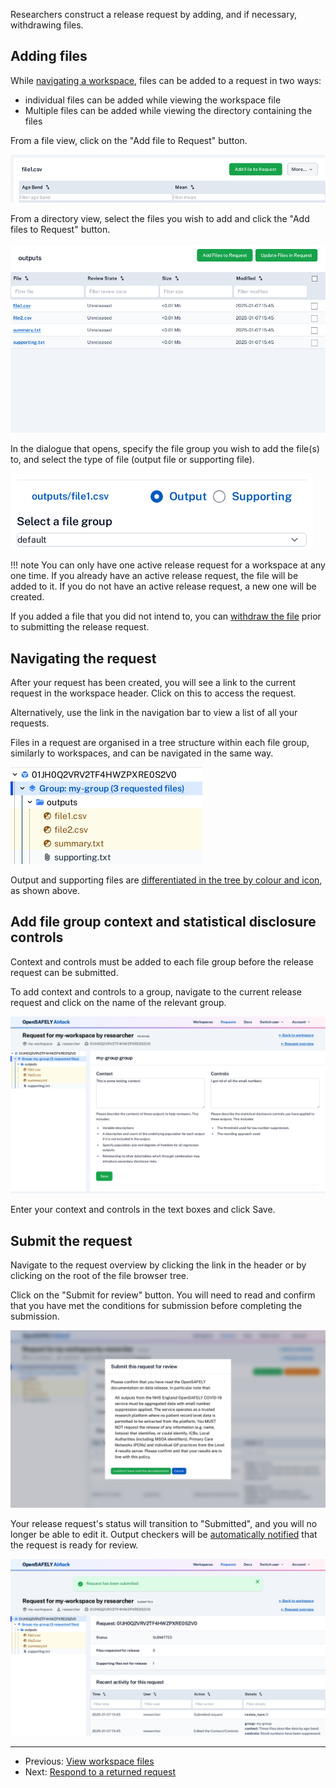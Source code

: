 Researchers construct a release request by adding, and if necessary, withdrawing
files.

## Adding files

While [navigating a workspace](view-workspace-files.md), files can be added to a request in
two ways:

- individual files can be added while viewing the workspace file
- Multiple files can be added while viewing the directory containing the files

From a file view, click on the "Add file to Request" button.

![Add file to request button](../screenshots/add_file_button.png)

From a directory view, select the files you wish to add and click the "Add files to Request" button.

![Add files with multiselect](../screenshots/workspace_directory_content.png)

In the dialogue that opens, specify the file group you wish to add the file(s) to, and
select the type of file (output file or supporting file).

![Add file form](../screenshots/add_file_modal.png)

!!! note
    You can only have one active release request for a workspace at any one time. If you
    already have an active release request, the file will be added to it. If you do not have
    an active release request, a new one will be created.

If you added a file that you did not intend to, you can
[withdraw the file](edit-file-on-request.md#withdraw-a-file) prior to submitting the release request.

## Navigating the request

After your request has been created, you will see a link to the current request in the
workspace header. Click on this to access the request.

Alternatively, use the link in the navigation bar to view a list of all your requests.

Files in a request are organised in a tree structure within each file group, similarly
to workspaces, and can be navigated in the same way.

![Request tree browser](../screenshots/request_tree.png)

Output and supporting files are [differentiated in the tree by colour and icon](../reference/file-icons.md), as shown above.

## Add file group context and statistical disclosure controls

Context and controls must be added to each file group before the release request
can be submitted.

To add context and controls to a group, navigate to the current release request and click
on the name of the relevant group. 

![Add context and controls to a file group](../screenshots/context_and_controls.png)

Enter your context and controls in the text boxes and click Save. 


## Submit the request

Navigate to the request overview by clicking the link in the header or by clicking on the
root of the file browser tree.

Click on the "Submit for review" button. You will need to read and confirm that you have
met the conditions for submission before completing the submission.

![Submit request button](../screenshots/submit_request.png)

Your release request's status will transition to "Submitted", and you will no longer be
able to edit it. Output checkers will be [automatically notified](../explanation/notifications.md) that the request is ready for review.

![Submitted request](../screenshots/submitted_request.png)

---

* Previous: [View workspace files](view-workspace-files.md)
* Next: [Respond to a returned request](respond-to-returned-request.md)
